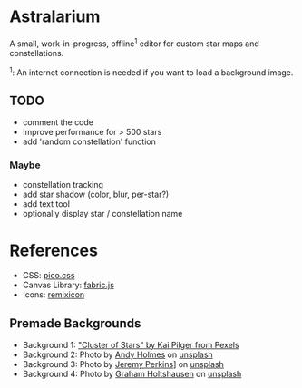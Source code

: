 # Astralarium
A small, work-in-progress, offline<sup>1</sup> editor for custom star maps and constellations.


<sup>1</sup>: An internet connection is needed if you want to load a background image.

## TODO
* comment the code
* improve performance for > 500 stars
* add 'random constellation' function

### Maybe
* constellation tracking
* add star shadow (color, blur, per-star?)
* add text tool
* optionally display star / constellation name

# References
* CSS: [pico.css](https://picocss.com/)
* Canvas Library: [fabric.js](http://fabricjs.com)
* Icons: [remixicon](https://remixicon.com/)

## Premade Backgrounds
* Background 1: ["Cluster of Stars" by Kai Pilger from Pexels](https://www.pexels.com/photo/cluster-of-stars-1341279/)
* Background 2: Photo by [Andy Holmes](https://unsplash.com/@andyjh07?) on [unsplash](https://unsplash.com/wallpapers/nature/star)
* Background 3: Photo by [Jeremy Perkins](https://unsplash.com/@jeremyperkins)] on [unsplash](https://unsplash.com/wallpapers/nature/star)
* Background 4: Photo by [Graham Holtshausen](https://unsplash.com/@freedomstudios) on [unsplash](https://unsplash.com/wallpapers/nature/star)
